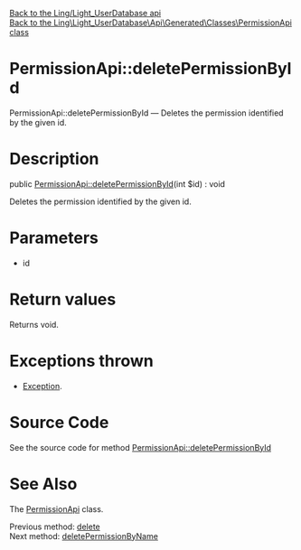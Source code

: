 [Back to the Ling/Light_UserDatabase api](https://github.com/lingtalfi/Light_UserDatabase/blob/master/doc/api/Ling/Light_UserDatabase.md)<br>
[Back to the Ling\Light_UserDatabase\Api\Generated\Classes\PermissionApi class](https://github.com/lingtalfi/Light_UserDatabase/blob/master/doc/api/Ling/Light_UserDatabase/Api/Generated/Classes/PermissionApi.md)


PermissionApi::deletePermissionById
================



PermissionApi::deletePermissionById — Deletes the permission identified by the given id.




Description
================


public [PermissionApi::deletePermissionById](https://github.com/lingtalfi/Light_UserDatabase/blob/master/doc/api/Ling/Light_UserDatabase/Api/Generated/Classes/PermissionApi/deletePermissionById.md)(int $id) : void




Deletes the permission identified by the given id.




Parameters
================


- id

    


Return values
================

Returns void.


Exceptions thrown
================

- [Exception](http://php.net/manual/en/class.exception.php).&nbsp;







Source Code
===========
See the source code for method [PermissionApi::deletePermissionById](https://github.com/lingtalfi/Light_UserDatabase/blob/master/Api/Generated/Classes/PermissionApi.php#L355-L361)


See Also
================

The [PermissionApi](https://github.com/lingtalfi/Light_UserDatabase/blob/master/doc/api/Ling/Light_UserDatabase/Api/Generated/Classes/PermissionApi.md) class.

Previous method: [delete](https://github.com/lingtalfi/Light_UserDatabase/blob/master/doc/api/Ling/Light_UserDatabase/Api/Generated/Classes/PermissionApi/delete.md)<br>Next method: [deletePermissionByName](https://github.com/lingtalfi/Light_UserDatabase/blob/master/doc/api/Ling/Light_UserDatabase/Api/Generated/Classes/PermissionApi/deletePermissionByName.md)<br>


